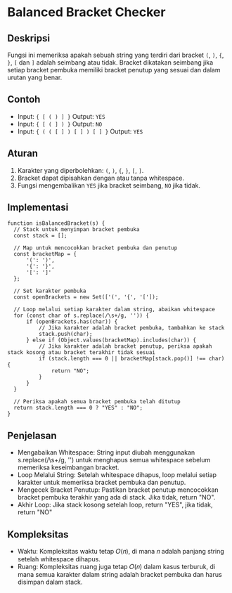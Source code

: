 # Balanced Bracket Checker

## Deskripsi
Fungsi ini memeriksa apakah sebuah string yang terdiri dari bracket `(`, `)`, `{`, `}`, `[` dan `]` adalah seimbang atau tidak. Bracket dikatakan seimbang jika setiap bracket pembuka memiliki bracket penutup yang sesuai dan dalam urutan yang benar.

## Contoh
- Input: `{ [ ( ) ] }`
  Output: `YES`
- Input: `{ [ ( ] ) }`
  Output: `NO`
- Input: `{ ( ( [ ] ) [ ] ) [ ] }`
  Output: `YES`

## Aturan
1. Karakter yang diperbolehkan: `(`, `)`, `{`, `}`, `[`, `]`.
2. Bracket dapat dipisahkan dengan atau tanpa whitespace.
3. Fungsi mengembalikan `YES` jika bracket seimbang, `NO` jika tidak.


## Implementasi
```
function isBalancedBracket(s) {
  // Stack untuk menyimpan bracket pembuka
  const stack = [];
  
  // Map untuk mencocokkan bracket pembuka dan penutup
  const bracketMap = {
      '(': ')',
      '{': '}',
      '[': ']'
  };
  
  // Set karakter pembuka
  const openBrackets = new Set(['(', '{', '[']);
  
  // Loop melalui setiap karakter dalam string, abaikan whitespace
  for (const char of s.replace(/\s+/g, '')) {
      if (openBrackets.has(char)) {
          // Jika karakter adalah bracket pembuka, tambahkan ke stack
          stack.push(char);
      } else if (Object.values(bracketMap).includes(char)) {
          // Jika karakter adalah bracket penutup, periksa apakah stack kosong atau bracket terakhir tidak sesuai
          if (stack.length === 0 || bracketMap[stack.pop()] !== char) {
              return "NO";
          }
      }
  }
  
  // Periksa apakah semua bracket pembuka telah ditutup
  return stack.length === 0 ? "YES" : "NO";
}
```

## Penjelasan
- Mengabaikan Whitespace: String input diubah menggunakan s.replace(/\s+/g, '') untuk menghapus semua whitespace sebelum memeriksa keseimbangan bracket.
- Loop Melalui String: Setelah whitespace dihapus, loop melalui setiap karakter untuk memeriksa bracket pembuka dan penutup.
- Mengecek Bracket Penutup: Pastikan bracket penutup mencocokkan bracket pembuka terakhir yang ada di stack. Jika tidak, return "NO".
- Akhir Loop: Jika stack kosong setelah loop, return "YES", jika tidak, return "NO"

## Kompleksitas
- Waktu: Kompleksitas waktu tetap 𝑂(𝑛), di mana 𝑛 adalah panjang string setelah whitespace dihapus.
- Ruang: Kompleksitas ruang juga tetap 𝑂(𝑛) dalam kasus terburuk, di mana semua karakter dalam string adalah bracket pembuka dan harus disimpan dalam stack.